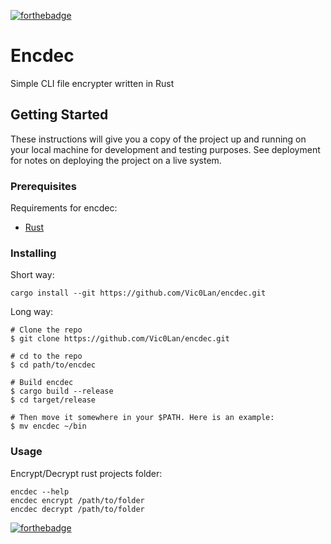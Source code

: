 [![forthebadge](https://forthebadge.com/images/badges/made-with-rust.svg)](https://forthebadge.com)

# Encdec
Simple CLI file encrypter written in Rust

## Getting Started

These instructions will give you a copy of the project up and running on
your local machine for development and testing purposes. See deployment
for notes on deploying the project on a live system.

### Prerequisites

Requirements for encdec:
- [Rust](https://www.rust-lang.org/tools/install)



### Installing
Short way:

    cargo install --git https://github.com/Vic0Lan/encdec.git
    
Long way:

    # Clone the repo
    $ git clone https://github.com/Vic0Lan/encdec.git

    # cd to the repo
    $ cd path/to/encdec

    # Build encdec
    $ cargo build --release
    $ cd target/release

    # Then move it somewhere in your $PATH. Here is an example:
    $ mv encdec ~/bin


### Usage
Encrypt/Decrypt rust projects folder:

    encdec --help
    encdec encrypt /path/to/folder
    encdec decrypt /path/to/folder
    
[![forthebadge](https://forthebadge.com/images/featured/featured-built-with-love.svg)](https://forthebadge.com)
